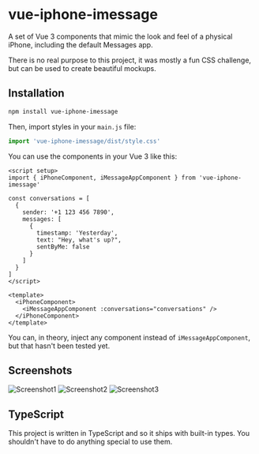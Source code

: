 # vue-iphone-imessage

A set of Vue 3 components that mimic the look and feel of a physical iPhone, including the default Messages app.

There is no real purpose to this project, it was mostly a fun CSS challenge, but can be used to create beautiful mockups.

## Installation

```bash
npm install vue-iphone-imessage
```

Then, import styles in your `main.js` file:

```js
import 'vue-iphone-imessage/dist/style.css'
```

You can use the components in your Vue 3 like this:

```vue
<script setup>
import { iPhoneComponent, iMessageAppComponent } from 'vue-iphone-imessage'

const conversations = [
  {
    sender: '+1 123 456 7890',
    messages: [
      {
        timestamp: 'Yesterday',
        text: "Hey, what's up?",
        sentByMe: false
      }
    ]
  }
]
</script>

<template>
  <iPhoneComponent>
    <iMessageAppComponent :conversations="conversations" />
  </iPhoneComponent>
</template>
```

You can, in theory, inject any component instead of `iMessageAppComponent`, but that hasn't been tested yet.

## Screenshots

![Screenshot1](https://i.imgur.com/uesrYv1.png)
![Screenshot2](https://i.imgur.com/ymMsI7L.png)
![Screenshot3](https://i.imgur.com/3lleV9Z.png)

## TypeScript

This project is written in TypeScript and so it ships with built-in types. You shouldn't have to do anything special to use them.
